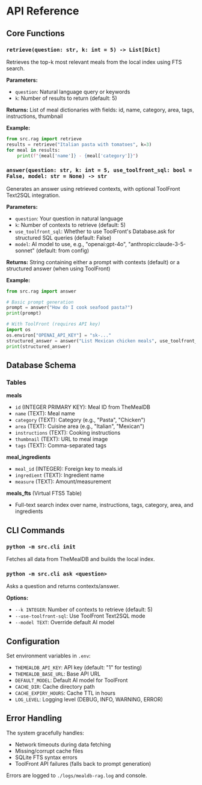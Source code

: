 # API Reference

## Core Functions

### `retrieve(question: str, k: int = 5) -> List[Dict]`

Retrieves the top-k most relevant meals from the local index using FTS search.

**Parameters:**
- `question`: Natural language query or keywords
- `k`: Number of results to return (default: 5)

**Returns:** List of meal dictionaries with fields: id, name, category, area, tags, instructions, thumbnail

**Example:**
```python
from src.rag import retrieve
results = retrieve("Italian pasta with tomatoes", k=3)
for meal in results:
    print(f"{meal['name']} - {meal['category']}")
```

### `answer(question: str, k: int = 5, use_toolfront_sql: bool = False, model: str = None) -> str`

Generates an answer using retrieved contexts, with optional ToolFront Text2SQL integration.

**Parameters:**
- `question`: Your question in natural language
- `k`: Number of contexts to retrieve (default: 5) 
- `use_toolfront_sql`: Whether to use ToolFront's Database.ask for structured SQL queries (default: False)
- `model`: AI model to use, e.g., "openai:gpt-4o", "anthropic:claude-3-5-sonnet" (default: from config)

**Returns:** String containing either a prompt with contexts (default) or a structured answer (when using ToolFront)

**Example:**
```python
from src.rag import answer

# Basic prompt generation
prompt = answer("How do I cook seafood pasta?")
print(prompt)

# With ToolFront (requires API key)
import os
os.environ["OPENAI_API_KEY"] = "sk-..."
structured_answer = answer("List Mexican chicken meals", use_toolfront_sql=True)
print(structured_answer)
```

## Database Schema

### Tables

**meals**
- `id` (INTEGER PRIMARY KEY): Meal ID from TheMealDB
- `name` (TEXT): Meal name
- `category` (TEXT): Category (e.g., "Pasta", "Chicken")
- `area` (TEXT): Cuisine area (e.g., "Italian", "Mexican")
- `instructions` (TEXT): Cooking instructions
- `thumbnail` (TEXT): URL to meal image
- `tags` (TEXT): Comma-separated tags

**meal_ingredients** 
- `meal_id` (INTEGER): Foreign key to meals.id
- `ingredient` (TEXT): Ingredient name
- `measure` (TEXT): Amount/measurement

**meals_fts** (Virtual FTS5 Table)
- Full-text search index over name, instructions, tags, category, area, and ingredients

## CLI Commands

### `python -m src.cli init`
Fetches all data from TheMealDB and builds the local index.

### `python -m src.cli ask <question>`
Asks a question and returns contexts/answer.

**Options:**
- `--k INTEGER`: Number of contexts to retrieve (default: 5)
- `--use-toolfront-sql`: Use ToolFront Text2SQL mode
- `--model TEXT`: Override default AI model

## Configuration

Set environment variables in `.env`:

- `THEMEALDB_API_KEY`: API key (default: "1" for testing)
- `THEMEALDB_BASE_URL`: Base API URL
- `DEFAULT_MODEL`: Default AI model for ToolFront
- `CACHE_DIR`: Cache directory path  
- `CACHE_EXPIRY_HOURS`: Cache TTL in hours
- `LOG_LEVEL`: Logging level (DEBUG, INFO, WARNING, ERROR)

## Error Handling

The system gracefully handles:
- Network timeouts during data fetching
- Missing/corrupt cache files
- SQLite FTS syntax errors
- ToolFront API failures (falls back to prompt generation)

Errors are logged to `./logs/mealdb-rag.log` and console.
